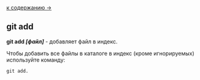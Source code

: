 [к содержанию ->](readme.md)

## git add

**git add *[файл]*** - добавляет файл в индекс. 

Чтобы добавить все файлы в каталоге в индекс (кроме игнорируемых) используйте команду: 

```
git add.
```

